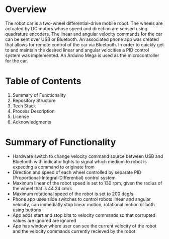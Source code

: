 # Overview
The robot car is a two-wheel differential-drive mobile robot.  The wheels are actuated by DC motors whose speed and direction are sensed using quadrature encoders.  The linear and angular velocity commands for the car can be sent over USB or Bluetooth.  An associated phone app was created that allows for remote control of the car via Bluetooth.  In order to quickly get to and maintain the desired linear and angular velocities a PID control system was implemented.  An Arduino Mega is used as the microcontroller for the car.

# Table of Contents
1. Summary of Functionality
2. Repository Structure
3. Tech Stack
4. Process Description
5. License
6. Acknowledgments

# Summary of Functionality
-	Hardware switch to change velocity command source between USB and Bluetooth with indicator lights to signal which medium to robot is expecting a command to originate from
-	Direction and speed of each wheel controlled by separate PID (Proportional-Integral-Differential) control system
-	Maximum linear of the robot speed is set to 130 rpm, given the radius of the wheel that is 44.24 cm/s
-	Maximum rotational speed of the robot is set to 200 deg/s
-	Phone app uses slide switches to control robots linear and angular velocity, can immediatly stop linear motion, rotational motion or both using buttons
-	App adds start and stop bits to velocity commands so that corrupted values are ignored are ignored
-	App has window where user can see the current velocity of the robot and the velocity commands currently recieved by the robot


